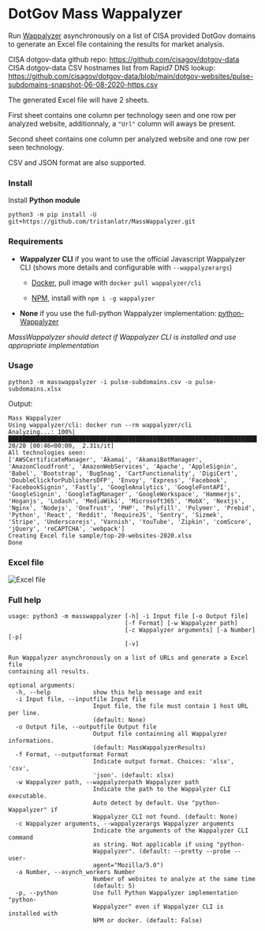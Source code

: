 # DotGov Mass Wappalyzer

Run [Wappalyzer]() asynchronously on a list of CISA provided DotGov domains to generate an Excel file containing the results for market analysis. 

CISA dotgov-data github repo: https://github.com/cisagov/dotgov-data
CISA dotgov-data CSV hostnames list from Rapid7 DNS lookup: https://github.com/cisagov/dotgov-data/blob/main/dotgov-websites/pulse-subdomains-snapshot-06-08-2020-https.csv

The generated Excel file will have 2 sheets.

First sheet contains one column per technology seen and one row per analyzed website, additionnaly, a `"Url"`  column will aways be present.   

Second sheet contains one column per analyzed website and one row per seen technology.    

CSV and JSON format are also supported.      

### Install

Install **Python module**  

    python3 -m pip install -U git+https://github.com/tristanlatr/MassWappalyzer.git

### Requirements

- **Wappalyzer CLI** if you want to use the official Javascript Wappalyzer CLI (shows more details and configurable with `--wappalyzerargs`)  

  - [Docker](https://hub.docker.com/r/wappalyzer/cli/), pull image with `docker pull wappalyzer/cli`

  - [NPM](https://www.npmjs.com/package/wappalyzer), install with `npm i -g wappalyzer`  

- **None** if you use the full-python Wappalyzer implementation: [python-Wappalyzer](https://github.com/chorsley/python-Wappalyzer)

*MassWappalyzer should detect if Wappalyzer CLI is installed and use appropriate implementation*

### Usage

    python3 -m masswappalyzer -i pulse-subdomains.csv -o pulse-subdomains.xlsx

Output: 
```
Mass Wappalyzer
Using wappalyzer/cli: docker run --rm wappalyzer/cli
Analyzing...: 100%|████████████████████████████████████████████████████████████████████████████████████████████████████████████████████████████████████████████| 20/20 [00:46<00:00,  2.31s/it]
All technologies seen: 
['AWSCertificateManager', 'Akamai', 'AkamaiBotManager', 'AmazonCloudfront', 'AmazonWebServices', 'Apache', 'AppleSignin', 'Babel', 'Bootstrap', 'BugSnag', 'CartFunctionality', 'DigiCert', 'DoubleClickforPublishersDFP', 'Envoy', 'Express', 'Facebook', 'FacebookSignin', 'Fastly', 'GoogleAnalytics', 'GoogleFontAPI', 'GoogleSignin', 'GoogleTagManager', 'GoogleWorkspace', 'Hammerjs', 'Hoganjs', 'Lodash', 'MediaWiki', 'Microsoft365', 'MobX', 'Nextjs', 'Nginx', 'Nodejs', 'OneTrust', 'PHP', 'Polyfill', 'Polymer', 'Prebid', 'Python', 'React', 'Reddit', 'RequireJS', 'Sentry', 'Sizmek', 'Stripe', 'Underscorejs', 'Varnish', 'YouTube', 'Zipkin', 'comScore', 'jQuery', 'reCAPTCHA', 'webpack']
Creating Excel file sample/top-20-websites-2020.xlsx
Done
```

### Excel file

![Excel file](https://raw.githubusercontent.com/tristanlatr/MassWappalyzer/master/sample/top-20-websites-2020.png "Excel file")

### Full help

```
usage: python3 -m masswappalyzer [-h] -i Input file [-o Output file]
                                 [-f Format] [-w Wappalyzer path]
                                 [-c Wappalyzer arguments] [-a Number] [-p]
                                 [-v]

Run Wappalyzer asynchronously on a list of URLs and generate a Excel file
containing all results.

optional arguments:
  -h, --help            show this help message and exit
  -i Input file, --inputfile Input file
                        Input file, the file must contain 1 host URL per line.
                        (default: None)
  -o Output file, --outputfile Output file
                        Output file containning all Wappalyzer informations.
                        (default: MassWappalyzerResults)
  -f Format, --outputformat Format
                        Indicate output format. Choices: 'xlsx', 'csv',
                        'json'. (default: xlsx)
  -w Wappalyzer path, --wappalyzerpath Wappalyzer path
                        Indicate the path to the Wappalyzer CLI executable.
                        Auto detect by default. Use "python-Wappalyzer" if
                        Wappalyzer CLI not found. (default: None)
  -c Wappalyzer arguments, --wappalyzerargs Wappalyzer arguments
                        Indicate the arguments of the Wappalyzer CLI command
                        as string. Not applicable if using "python-
                        Wappalyzer". (default: --pretty --probe --user-
                        agent="Mozilla/5.0")
  -a Number, --asynch_workers Number
                        Number of websites to analyze at the same time
                        (default: 5)
  -p, --python          Use full Python Wappalyzer implementation "python-
                        Wappalyzer" even if Wappalyzer CLI is installed with
                        NPM or docker. (default: False)
```
